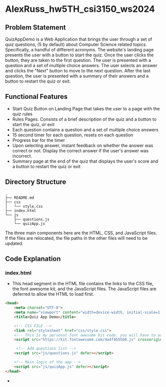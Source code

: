 # AlexRuss_hw5TH_csi3150_ws2024

## Problem Statement
QuizAppDemo is a Web Application that brings the user through a set of quiz questions, (5 by default) about Computer Science related topics. Specifically, a handful of different acronyms. The website's landing page presents the user with a button to start the quiz. Once the user clicks the button, they are taken to the first question. The user is presented with a question and a set of multiple choice answers. The user selects an answer and clicks the "Next" button to move to the next question. After the last question, the user is presented with a summary of their answers and a button to restart the quiz or exit.

## Functional Features
- Start Quiz Button on Landing Page that takes the user to a page with the quiz rules
- Rules Pages. Consists of a brief description of the quiz and a button to start the quiz, or exit
- Each question contains a question and a set of multiple choice answers
- 15 second timer for each question, resets on each question
- Progress bar for the timer
- Upon selecting answer, instant feedback on whether the answer was correct or not. Display the correct answer if the user's answer was incorrect.
- Summary page at the end of the quiz that displays the user's score and a button to restart the quiz or exit

## Directory Structure
```
.
├── README.md
├── css
│   └── style.css
├── index.html
└── js
    ├── questions.js
    └── quizApp.js
```
The three main components here are the HTML, CSS, and JavaScript files. If the files are relocated, the file paths in the other files will need to be updated.

## Code Explanation
### index.html
- This head segment in the HTML file contains the links to the CSS file, the font awesome kit, and the JavaScript files. The JavaScript files are deferred to allow the HTML to load first.
```html
<head>
    <meta charset="UTF-8">
    <meta name="viewport" content="width=device-width, initial-scale=1.0">
    <title>Quiz App Demo</title>

    <!-- CSS FILE -->
    <link rel="stylesheet" href="css/style.css">
    <!-- This is my personal font awesome kit code. you will have to add your own after you register with email-->
    <script src="https://kit.fontawesome.com/4a4f4b55b0.js" crossorigin="anonymous"></script>

     <!-- Add questions list -->
    <script src="js/questions.js" defer></script>

    <!-- Main logic of the app -->
    <script src="js/quizApp.js" defer></script>
</head>
```

- 